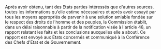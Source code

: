 Après avoir obtenu, tant des Etats parties intéressés que d'autres
sources, toutes les informations qu'elle estime nécessaires et après
avoir essayé par tous les moyens appropriés de parvenir à une solution
amiable fondée sur le respect des droits de l'homme et des peuples, la
Commission établit, dans un délai raisonnable à partir de la
notification visée à l'article 48, un rapport relatant les faits et les
conclusions auxquelles elle a abouti. Ce rapport est envoyé aux Etats
concernés et communiqué à la Conférence des Chefs d'Etat et de
Gouvernement.